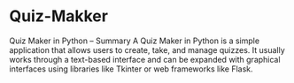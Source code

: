 # Quiz-Makker
Quiz Maker in Python – Summary A Quiz Maker in Python is a simple application that allows users to create, take, and manage quizzes. It usually works through a text-based interface and can be expanded with graphical interfaces using libraries like Tkinter or web frameworks like Flask.
